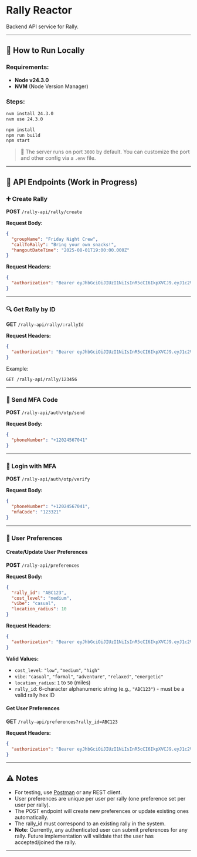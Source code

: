 # Rally Reactor

Backend API service for Rally.

---

## 🚀 How to Run Locally

### Requirements:

- **Node v24.3.0**
- **NVM** (Node Version Manager)

### Steps:

```bash
nvm install 24.3.0
nvm use 24.3.0

npm install
npm run build
npm start
```

> 🔧 The server runs on port `3000` by default. You can customize the port and other config via a `.env` file.

---

## 📡 API Endpoints (Work in Progress)

### ➕ Create Rally

**POST** `/rally-api/rally/create`

**Request Body:**

```json
{
  "groupName": "Friday Night Crew",
  "callToRally": "Bring your own snacks!",
  "hangoutDateTime": "2025-08-01T19:00:00.000Z"
}
```

**Request Headers:**

```json
{
  "authorization": "Bearer eyJhbGciOiJIUzI1NiIsInR5cCI6IkpXVCJ9.eyJ1c2VySUQiOiIrMTIyNDYwMDEyNzgiLCJpYXQiOjE3NTI1NDkzMTgsImV4cCI6MTc1MjU1MjkxOH0.8KUmgm_mfJKje5996aiIxyLSkyfTKRasRZWzGO2X6LY"
}
```

---

### 🔍 Get Rally by ID

**GET** `/rally-api/rally/:rallyId`

**Request Headers:**

```json
{
  "authorization": "Bearer eyJhbGciOiJIUzI1NiIsInR5cCI6IkpXVCJ9.eyJ1c2VySUQiOiIrMTIyNDYwMDEyNzgiLCJpYXQiOjE3NTI1NDkzMTgsImV4cCI6MTc1MjU1MjkxOH0.8KUmgm_mfJKje5996aiIxyLSkyfTKRasRZWzGO2X6LY"
}
```

Example:

```
GET /rally-api/rally/123456
```

---

### 📲 Send MFA Code

**POST** `/rally-api/auth/otp/send`

**Request Body:**

```json
{
  "phoneNumber": "+12024567041"
}
```

---

### 🔐 Login with MFA

**POST** `/rally-api/auth/otp/verify`

**Request Body:**

```json
{
  "phoneNumber": "+12024567041",
  "mfaCode": "123321"
}
```

---

### 💭 User Preferences

#### Create/Update User Preferences

**POST** `/rally-api/preferences`

**Request Body:**

```json
{
  "rally_id": "ABC123",
  "cost_level": "medium",
  "vibe": "casual",
  "location_radius": 10
}
```

**Request Headers:**

```json
{
  "authorization": "Bearer eyJhbGciOiJIUzI1NiIsInR5cCI6IkpXVCJ9.eyJ1c2VySUQiOiIrMTIyNDYwMDEyNzgiLCJpYXQiOjE3NTI1NDkzMTgsImV4cCI6MTc1MjU1MjkxOH0.8KUmgm_mfJKje5996aiIxyLSkyfTKRasRZWzGO2X6LY"
}
```

**Valid Values:**
- `cost_level`: `"low"`, `"medium"`, `"high"`
- `vibe`: `"casual"`, `"formal"`, `"adventure"`, `"relaxed"`, `"energetic"`
- `location_radius`: `1` to `50` (miles)
- `rally_id`: 6-character alphanumeric string (e.g., `"ABC123"`) - must be a valid rally hex ID

#### Get User Preferences

**GET** `/rally-api/preferences?rally_id=ABC123`

**Request Headers:**

```json
{
  "authorization": "Bearer eyJhbGciOiJIUzI1NiIsInR5cCI6IkpXVCJ9.eyJ1c2VySUQiOiIrMTIyNDYwMDEyNzgiLCJpYXQiOjE3NTI1NDkzMTgsImV4cCI6MTc1MjU1MjkxOH0.8KUmgm_mfJKje5996aiIxyLSkyfTKRasRZWzGO2X6LY"
}
```

---

## ⚠️ Notes

- For testing, use [Postman](https://www.postman.com/) or any REST client.
- User preferences are unique per user per rally (one preference set per user per rally).
- The POST endpoint will create new preferences or update existing ones automatically.
- The rally_id must correspond to an existing rally in the system.
- **Note**: Currently, any authenticated user can submit preferences for any rally. Future implementation will validate that the user has accepted/joined the rally.

---
